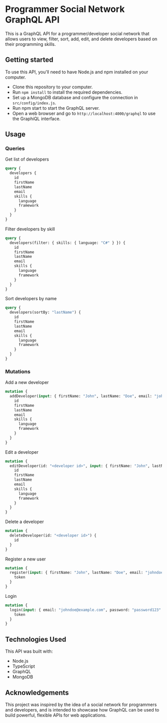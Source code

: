 # Programmer Social Network GraphQL API

This is a GraphQL API for a programmer/developer social network that allows users to view, filter, sort, add, edit, and delete developers based on their programming skills.

## Getting started

To use this API, you'll need to have Node.js and npm installed on your computer.

- Clone this repository to your computer.
- Run `npm install` to install the required dependencies.
- Set up a MongoDB database and configure the connection in `src/config/index.js`.
- Run npm start to start the GraphQL server.
- Open a web browser and go to `http://localhost:4000/graphql` to use the GraphiQL interface.

## Usage

### Queries

Get list of developers

```graphql
query {
  developers {
    id
    firstName
    lastName
    email
    skills {
      language
      framework
    }
  }
}
```

Filter developers by skill

```graphql
query {
  developers(filter: { skills: { language: "C#" } }) {
    id
    firstName
    lastName
    email
    skills {
      language
      framework
    }
  }
}
```

Sort developers by name
```graphql
query {
  developers(sortBy: "lastName") {
    id
    firstName
    lastName
    email
    skills {
      language
      framework
    }
  }
}
```

### Mutations

Add a new developer

```graphql
mutation {
  addDeveloper(input: { firstName: "John", lastName: "Doe", email: "johndoe@example.com", password: "password123", skills: [{ language: "C#", framework: "ASP.NET" }] }) {
    id
    firstName
    lastName
    email
    skills {
      language
      framework
    }
  }
}
```

Edit a developer

```graphql
mutation {
  editDeveloper(id: "<developer id>", input: { firstName: "John", lastName: "Doe", email: "johndoe@example.com", skills: [{ language: "C#", framework: "ASP.NET" }, { language: "React", framework: null }] }) {
    id
    firstName
    lastName
    email
    skills {
      language
      framework
    }
  }
}
```

Delete a developer

```graphql
mutation {
  deleteDeveloper(id: "<developer id>") {
    id
  }
}
```

Register a new user

```graphql
mutation {
  register(input: { firstName: "John", lastName: "Doe", email: "johndoe@example.com", password: "password123" }) {
    token
  }
}
```

Login

```graphql
mutation {
  login(input: { email: "johndoe@example.com", password: "password123" }) {
    token
  }
}
```

## Technologies Used

This API was built with:

- Node.js
- TypeScript
- GraphQL
- MongoDB

## Acknowledgements

This project was inspired by the idea of a social network for programmers and developers, and is intended to showcase how GraphQL can be used to build powerful, flexible APIs for web applications.
